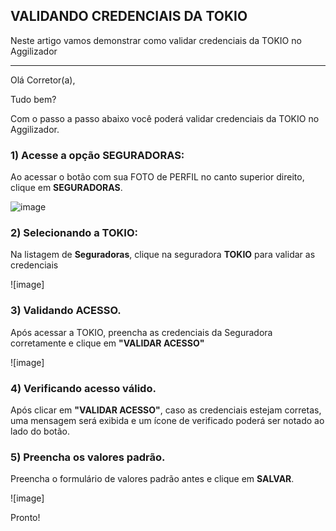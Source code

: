 ## VALIDANDO CREDENCIAIS DA TOKIO
Neste artigo vamos demonstrar como validar credenciais da TOKIO no Aggilizador

---

Olá Corretor(a),

Tudo bem?

Com o passo a passo abaixo você poderá validar credenciais da TOKIO no Aggilizador.

### 1) Acesse a opção SEGURADORAS:

Ao acessar o botão com sua FOTO de PERFIL no canto superior direito, clique em **SEGURADORAS**.

![image](https://conversu-partner-assets.s3.sa-east-1.amazonaws.com/agger/wiki/seguradoras/validando-credenciais/c220eb72-5169-48ab-b4df-330f11a099aa.png)

### 2) Selecionando a TOKIO:

Na listagem de **Seguradoras**, clique na seguradora **TOKIO** para validar as credenciais

![image]

### 3) Validando ACESSO.

Após acessar a TOKIO, preencha as credenciais da Seguradora corretamente e clique em **"VALIDAR ACESSO"**

![image]

### 4) Verificando acesso válido.

Após clicar em **"VALIDAR ACESSO"**, caso as credenciais estejam corretas, uma mensagem será exibida e um ícone de verificado poderá ser notado ao lado do botão.

### 5) Preencha os valores padrão.

Preencha o formulário de valores padrão antes e clique em **SALVAR**.

![image]

Pronto!
